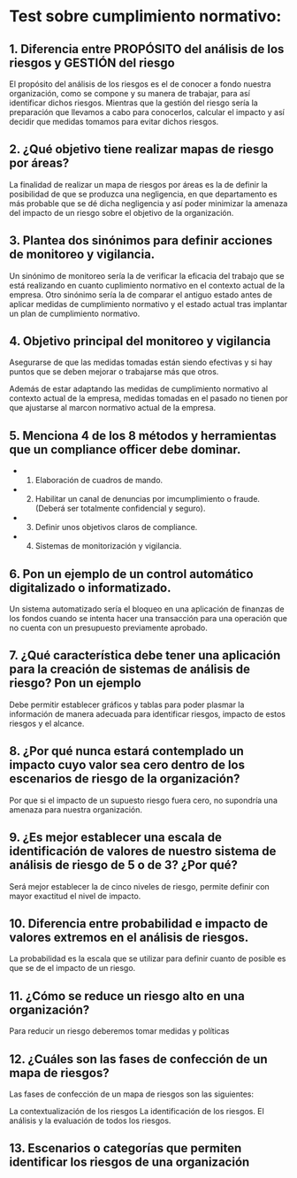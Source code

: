 # Test sobre cumplimiento normativo:




## 1. Diferencia entre PROPÓSITO del análisis de los riesgos y GESTIÓN del riesgo

El propósito del análisis de los riesgos es el de conocer a fondo nuestra organización, como se compone y su manera de trabajar, para así identificar dichos riesgos. Mientras que la gestión del riesgo sería la preparación que llevamos a cabo para conocerlos, calcular el impacto y así decidir que medidas tomamos para evitar dichos riesgos.

## 2. ¿Qué objetivo tiene realizar mapas de riesgo por áreas?

La finalidad de realizar un mapa de riesgos por áreas es la de definir la posibilidad de que se produzca una negligencia, en que departamento es más probable que se dé dicha negligencia y así poder minimizar la amenaza del impacto de un riesgo sobre el objetivo de la organización.

## 3. Plantea dos sinónimos para definir acciones de monitoreo y vigilancia.

Un sinónimo de monitoreo sería la de verificar la eficacia del trabajo que se está realizando en cuanto cuplimiento normativo en el contexto actual de la empresa. Otro sinónimo sería la de comparar el antiguo estado antes de aplicar medidas de cumplimiento normativo y el estado actual tras implantar un plan de cumplimiento normativo.



## 4. Objetivo principal del monitoreo y vigilancia

Asegurarse de que las medidas tomadas están siendo efectivas y si hay puntos que se deben mejorar o trabajarse más que otros.

Además de estar adaptando las medidas de cumplimiento normativo al contexto actual de la empresa, medidas tomadas en el pasado no tienen por que ajustarse al marcon normativo actual de la empresa.


## 5. Menciona 4 de los 8 métodos y herramientas que un compliance officer debe dominar.

- 1. Elaboración de cuadros de mando.

- 2. Habilitar un canal de denuncias por imcumplimiento o fraude.(Deberá ser totalmente confidencial y seguro).

- 3. Definir unos objetivos claros de compliance.

- 4. Sistemas de monitorización y vigilancia.



## 6. Pon un ejemplo de un control automático digitalizado o informatizado.

Un sistema automatizado sería el bloqueo en una aplicación de finanzas de los fondos cuando se intenta hacer una transacción para una operación que no cuenta con un presupuesto previamente aprobado.



## 7. ¿Qué característica debe tener una aplicación para la creación de sistemas de análisis de riesgo? Pon un ejemplo


Debe permitir establecer gráficos y tablas para poder plasmar la información de manera adecuada para identificar riesgos, impacto de estos riesgos y el alcance.



## 8. ¿Por qué nunca estará contemplado un impacto cuyo valor sea cero dentro de los escenarios de riesgo de la organización?

Por que si el impacto de un supuesto riesgo fuera cero, no supondría una amenaza para nuestra organización.


## 9. ¿Es mejor establecer una escala de identificación de valores de nuestro sistema de análisis de riesgo de 5 o de 3? ¿Por qué?

Será mejor establecer la de cinco niveles de riesgo, permite definir con mayor exactitud el nivel de impacto.



## 10. Diferencia entre probabilidad e impacto de valores extremos en el análisis de riesgos.

La probabilidad es la escala que se utilizar para definir cuanto de posible es que se de el impacto de un riesgo. 


## 11. ¿Cómo se reduce un riesgo alto en una organización?

Para reducir un riesgo deberemos tomar medidas y políticas

## 12. ¿Cuáles son las fases de confección de un mapa de riesgos?

Las fases de confección de un mapa de riesgos son las siguientes:

   La contextualización de los riesgos
   La identificación de los riesgos.
   El análisis y la evaluación de todos los riesgos.

## 13. Escenarios o categorías que permiten identificar los riesgos de una organización


